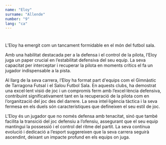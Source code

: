 ```yaml
---
name: "Eloy"
surname: "Allende"
number: "9"
lang: "ca"
---
```


#

L’Eloy ha emergit com un tancament formidable en el món del futbol sala.

Amb una habilitat destacada per a la defensa i el control de la pilota, l’Eloy juga un paper crucial en l’estabilitat defensiva del seu equip. La seva capacitat per interceptar i recuperar la pilota en moments crítics el fa un jugador indispensable a la pista.

Al llarg de la seva carrera, l’Eloy ha format part d'equips com el Gimnàstic de Tarragona Futsal i el Salou Futbol Sala. En aquests clubs, ha demostrat una excel·lent visió de joc i un compromís ferm amb l’excel·lència defensiva, contribuint significativament tant en la recuperació de la pilota com en l’organització del joc des del darrere. La seva intel·ligència tàctica i la seva fermesa en els duels són característiques que defineixen el seu estil de joc.

L’Eloy és un jugador que no només defensa amb tenacitat, sinó que també facilita la transició del joc defensiu a l’ofensiu, assegurant que el seu equip mantingui la possessió i el control del ritme del partit. La seva contínua evolució i dedicació a l’esport suggereixen que la seva carrera seguirà ascendint, deixant un impacte profund en els equips on juga.
